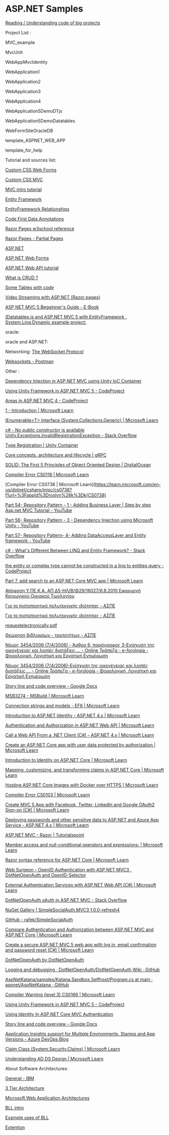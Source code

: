 # ASP.NET Samples

[Reading / Understanding code of big projects](https://stackoverflow.com/questions/2872345/how-to-understand-existing-projects)

Project List :

MVC_example

MvcUnit

WebAppMvcIdentity

WebApplication1

WebApplication2

WebApplication3

WebApplication4

WebApplication5DemoDTjs

WebApplication5DemoDatatables

WebFormSiteOracleDB

template_ASPNET_WEB_APP

template_for_help

Tutorial and sources list:

[Custom CSS Web Forms](https://learn.microsoft.com/en-us/archive/blogs/rickandy/adding-bundling-and-minification-to-web-forms)

[Custom CSS MVC](https://learn.microsoft.com/en-us/aspnet/mvc/overview/performance/bundling-and-minification)

[MVC intro tutorial](https://learn.microsoft.com/en-us/aspnet/mvc/overview/getting-started/introduction/)

[Entity Framework](https://www.tektutorialshub.com/entity-framework/ef-relationships/#:~:text=Relationships%20%26%20Navigation%20Properties%20in%20Entity%20Framework%201,between%20siblings%20is%20Many%20to%20Many%20relationships.%20)

[EntityFramework Relationships](https://learn.microsoft.com/en-us/ef/ef6/fundamentals/relationships)

[Code First Data Annotations](https://learn.microsoft.com/en-us/ef/ef6/modeling/code-first/data-annotations)

[Razor Pages w3school reference](https://www.w3schools.com/ASp/razor_intro.asp)

[Razor Pages - Partial Pages](https://www.learnrazorpages.com/razor-pages/partial-pages)

[ASP.NET](https://dotnet.microsoft.com/en-us/apps/aspnet)

[ASP.NET Web Forms](https://learn.microsoft.com/en-us/aspnet/web-forms/overview/getting-started/code-editing-in-web-forms-pages)

[ASP.NET Web API tutorial](https://www.tutorialsteacher.com/webapi)

[What is CRUD ?](https://en.wikipedia.org/wiki/Create,_read,_update_and_delete)

[Some Tables with code](https://onaircode.com/javascript-js-datatable-examples/#:~:text=18%2B%20JavaScript%20Datatable%20Design%20Code%20Examples%201%201.,Vuetify%20Responsive%20Datatable%20Code%20Snippet%20...%20%CE%A0%CE%B5%CF%81%CE%B9%CF%83%CF%83%CF%8C%CF%84%CE%B5%CF%81%CE%B1%20%CF%83%CF%84%CE%BF%CE%B9%CF%87%CE%B5%CE%AF%CE%B1)

[Video Streaming with ASP.NET (Razor pages)](https://learn.microsoft.com/en-us/aspnet/web-pages/overview/ui-layouts-and-themes/10-working-with-video)

[ASP NET MVC 5 Begginner's Guide - E-Book](https://www.c-sharpcorner.com/ebooks/Asp-Net-mvc-5-a-beginner-s-guide)

[(Datatables.js and ASP.NET MVC 5 with EntityFramework , System.Linq.Dynamic example project:](https://www.c-sharpcorner.com/article/using-datatables-grid-with-asp-net-mvc/)

oracle:
[](https://docs.oracle.com/en/database/oracle/oracle-database/21/tdddg/preface.html)
[](https://docs.oracle.com/en/database/oracle/oracle-database/21/tdpjd/using-java-with-oracle-database.html)
[](https://www.geeksforgeeks.org/introduction-java-servlets/)

oracle and ASP.NET:

[](https://docs.oracle.com/cd/E11882_01/appdev.112/e10767/using_aspnt.htm#BABBFHIG)

[](https://www.oracle.com/webfolder/technetwork/tutorials/obe/db/12c/r1/appdev/dotnet/aspnet1/BuildingASPNetApps.html#overview)

Networking:
[The WebSocket Protocol](https://www.rfc-editor.org/rfc/rfc6455#section-5.5.1)

[Websockets - Postman](https://quickstarts.postman.com/guide/websockets-node/index.html?index=..%2F..index#0)

Other :

[Dependency Injection in ASP.NET MVC using Unity IoC Container](https://www.dotnettricks.com/learn/dependencyinjection/dependency-injection-in-aspnet-mvc-4-using-unity-ioc-container)

[Using Unity Framework in ASP.NET MVC 5 - CodeProject](https://www.codeproject.com/articles/1163016/using-unity-framework-in-asp-net-mvc)

[Areas in ASP.NET MVC 4 - CodeProject](https://www.codeproject.com/articles/714356/areas-in-asp-net-mvc)

[1 - Introduction | Microsoft Learn](https://learn.microsoft.com/en-us/previous-versions/msp-n-p/dn178470(v=pandp.30))

[IEnumerable&lt;T&gt; Interface (System.Collections.Generic) | Microsoft Learn](https://learn.microsoft.com/en-us/dotnet/api/system.collections.generic.ienumerable-1?view=net-7.0)

[c# - No public constructor is available Unity.Exceptions.InvalidRegistrationException - Stack Overflow](https://stackoverflow.com/questions/65361467/no-public-constructor-is-available-unity-exceptions-invalidregistrationexception)

[Type Registration | Unity Container](http://unitycontainer.org/tutorials/registration/Type/registration.html)

[Core concepts, architecture and lifecycle | gRPC](https://grpc.io/docs/what-is-grpc/core-concepts/)

[SOLID: The First 5 Principles of Object Oriented Design | DigitalOcean](https://www.digitalocean.com/community/conceptual-articles/s-o-l-i-d-the-first-five-principles-of-object-oriented-design)

[Compiler Error CS0118 | Microsoft Learn](https://learn.microsoft.com/en-us/dotnet/csharp/misc/cs0118?f1url=%3FappId%3Droslyn%26k%3Dk(CS0118))

[Compiler Error CS0738 | Microsoft Learn](https://learn.microsoft.com/en-us/dotnet/csharp/misc/cs0738?f1url=%3FappId%3Droslyn%26k%3Dk(CS0738)

[Part 54- Repository Pattern - 1 - Adding Business Layer | Step by step Asp.net MVC Tutorial - YouTube](https://www.youtube.com/watch?v=mDL-1s5KEao)

[Part 56- Repository Pattern - 3 - Dependency Injection using Microsoft Unity - YouTube](https://www.youtube.com/watch?v=ySeLS5CIwh0)

[Part 57- Repository Pattern- 4- Adding DataAccessLayer and Entity framework - YouTube](https://www.youtube.com/watch?v=DPbnqaAwelM)

[c# - What&#39;s Different Between LINQ and Entity Framework? - Stack Overflow](https://stackoverflow.com/questions/14496058/whats-different-between-linq-and-entity-framework)

[the entity or complex type cannot be constructed in a linq to entities query - CodeProject](https://www.codeproject.com/questions/780925/the-entity-or-complex-type-cannot-be-constructed-i)

[Part 7, add search to an ASP.NET Core MVC app | Microsoft Learn](https://learn.microsoft.com/en-us/aspnet/core/tutorials/first-mvc-app/search?view=aspnetcore-7.0)

[Απόφαση Υ.ΠΕ.Κ.Α. ΑΠ Δ5-ΗΛ/Β/Φ29/16027/6.8.2010 Εφαρμογή Κοινωνικού Οικιακού Τιμολογίου](https://www.taxheaven.gr/circulars/11409/apofash-y-pe-k-a-ap-d5-hl-b-f29-16027-6-8-2010)

[Για το πιστοποιητικό πολυτεκνικής ιδιότητας - ΑΣΠΕ](https://aspe.gr/25-%CF%83%CF%85%CF%87%CE%BD%CE%AD%CF%82-%CE%B5%CF%81%CF%89%CF%84%CE%AE%CF%83%CE%B5%CE%B9%CF%82/451-%CE%B3%CE%B9%CE%B1-%CF%84%CE%BF-%CF%80%CE%B9%CF%83%CF%84%CE%BF%CF%80%CE%BF%CE%B9%CE%B7%CF%84%CE%B9%CE%BA%CF%8C-%CF%80%CE%BF%CE%BB%CF%85%CF%84%CE%B5%CE%BA%CE%BD%CE%B9%CE%BA%CE%AE%CF%82-%CE%B9%CE%B4%CE%B9%CF%8C%CF%84%CE%B7%CF%84%CE%B1%CF%82#:~:text=%CE%A4%CE%BF%20%CF%80%CE%B9%CF%83%CF%84%CE%BF%CF%80%CE%BF%CE%B9%CE%B7%CF%84%CE%B9%CE%BA%CF%8C%20%CF%80%CE%BF%CE%BB%CF%85%CF%84%CE%B5%CE%BA%CE%BD%CE%B9%CE%BA%CE%AE%CF%82%20%CE%B9%CE%B4%CE%B9%CF%8C%CF%84%CE%B7%CF%84%CE%B1%CF%82%20%28%CE%A0%CE%A0%CE%99%29%20%CE%B5%CE%BA%CE%B4%CE%AF%CE%B4%CE%B5%CF%84%CE%B1%CE%B9%20%CE%B1%CF%80%CF%8C%20%CF%84%CE%B7%CE%BD,6%20%28%CE%AD%CE%BE%CE%B9%29%20%CE%BC%CE%B7%CE%BD%CF%8E%CE%BD%20%CE%B1%CF%80%CF%8C%20%CF%84%CE%B7%CE%BD%20%CE%B7%CE%BC%CE%B5%CF%81%CE%BF%CE%BC%CE%B7%CE%BD%CE%AF%CE%B1%20%CF%80%CE%BF%CF%85%20%CE%B5%CE%BA%CE%B4%CF%8C%CE%B8%CE%B7%CE%BA%CE%B5.)

[Για το πιστοποιητικό πολυτεκνικής ιδιότητας - ΑΣΠΕ](https://aspe.gr/25-%CF%83%CF%85%CF%87%CE%BD%CE%AD%CF%82-%CE%B5%CF%81%CF%89%CF%84%CE%AE%CF%83%CE%B5%CE%B9%CF%82/451-%CE%B3%CE%B9%CE%B1-%CF%84%CE%BF-%CF%80%CE%B9%CF%83%CF%84%CE%BF%CF%80%CE%BF%CE%B9%CE%B7%CF%84%CE%B9%CE%BA%CF%8C-%CF%80%CE%BF%CE%BB%CF%85%CF%84%CE%B5%CE%BA%CE%BD%CE%B9%CE%BA%CE%AE%CF%82-%CE%B9%CE%B4%CE%B9%CF%8C%CF%84%CE%B7%CF%84%CE%B1%CF%82)

[requestelectronically.pdf](https://www.aspe.gr/images/stories/Ypodeigmata/requestelectronically.pdf)

[Θεώρηση βιβλιαρίων - ταυτοτήτων - ΑΣΠΕ](https://www.aspe.gr/information/53-%CE%B2%CE%B9%CE%B2%CE%BB%CE%B9%CE%AC%CF%81%CE%B9%CE%B1-%CF%84%CE%B1%CF%85%CF%84%CF%8C%CF%84%CE%B7%CF%84%CE%B5%CF%82/72-%CE%B8%CE%B5%CF%8E%CF%81%CE%B7%CF%83%CE%B7-%CE%B2%CE%B9%CE%B2%CE%BB%CE%B9%CE%B1%CF%81%CE%AF%CF%89%CE%BD-%CF%84%CE%B1%CF%85%CF%84%CE%BF%CF%84%CE%AE%CF%84%CF%89%CE%BD)

[Νόμος 3454/2006 (7/4/2006) - Άρθρο 6, παράγραφος 3-Ενίσχυση της οικογένειας και λοιπές διατάξεις.... - Online Τράπεζα - e-forologia - Φορολογική, Λογιστική και Εργατική Ενημέρωση](https://www.e-forologia.gr/lawbank/document.aspx?digest=C5BF394B9935C236.2359BD0200&version=2006/04/07#:~:text=%CE%9F%CE%B9%20%CE%B3%CE%BF%CE%BD%CE%B5%CE%AF%CF%82%20%CF%80%CE%BF%CF%85%20%CE%B1%CF%80%CE%AD%CE%BA%CF%84%CE%B7%CF%83%CE%B1%CE%BD%20%CF%84%CE%B7%CE%BD%20%CF%80%CE%BF%CE%BB%CF%85%CF%84%CE%B5%CE%BA%CE%BD%CE%B9%CE%BA%CE%AE%20%CE%B9%CE%B4%CE%B9%CF%8C%CF%84%CE%B7%CF%84%CE%B1%20%CE%B2%CE%AC%CF%83%CE%B5%CE%B9,%CE%B7%20%CF%80%CE%BF%CE%BB%CF%85%CF%84%CE%B5%CE%BA%CE%BD%CE%B9%CE%BA%CE%AE%20%CE%B9%CE%B4%CE%B9%CF%8C%CF%84%CE%B7%CF%84%CE%B1%20%CE%AD%CF%83%CF%84%CF%89%20%CE%BA%CE%B1%CE%B9%20%CF%84%CE%BF%CF%85%20%CE%B5%CE%BD%CF%8C%CF%82%20%CE%B3%CE%BF%CE%BD%CE%AD%CE%B1.)

[Νόμος 3454/2006 (7/4/2006)-Ενίσχυση της οικογένειας και λοιπές διατάξεις.... - Online Τράπεζα - e-forologia - Φορολογική, Λογιστική και Εργατική Ενημέρωση](https://www.e-forologia.gr/lawbank/document.aspx?digest=C5BF394B9935C236.1D031AEA53&version=2006/04/07)

[Story line and code overview - Google Docs](https://docs.google.com/document/d/1s6K2Px39Va1VBeLPQnoe4olK8AqOuXPKRzaVtVToOPU/edit?pli=1)

[MSB3274 - MSBuild | Microsoft Learn](https://learn.microsoft.com/en-us/visualstudio/msbuild/errors/msb3274?view=vs-2022&f1url=%3FappId%3DDev16IDEF1%26l%3DEN-US%26k%3Dk(MSBuild.ResolveAssemblyReference.PrimaryReferenceOutsideOfFrameworkUsingAttribute)%3Bk(TargetFrameworkMoniker-.NETFramework%2CVersion%253Dv4.6.1)%26rd%3Dtrue)

[Connection strings and models - EF6 | Microsoft Learn](https://learn.microsoft.com/en-us/ef/ef6/fundamentals/configuring/connection-strings?redirectedfrom=MSDN)

[Introduction to ASP.NET Identity - ASP.NET 4.x | Microsoft Learn](https://learn.microsoft.com/en-us/aspnet/identity/overview/getting-started/introduction-to-aspnet-identity)

[Authentication and Authorization in ASP.NET Web API | Microsoft Learn](https://learn.microsoft.com/en-us/aspnet/web-api/overview/security/authentication-and-authorization-in-aspnet-web-api)

[Call a Web API From a .NET Client (C#) - ASP.NET 4.x | Microsoft Learn](https://learn.microsoft.com/en-us/aspnet/web-api/overview/advanced/calling-a-web-api-from-a-net-client)

[Create an ASP.NET Core app with user data protected by authorization | Microsoft Learn](https://learn.microsoft.com/en-us/aspnet/core/security/authorization/secure-data?view=aspnetcore-7.0)

[Introduction to Identity on ASP.NET Core | Microsoft Learn](https://learn.microsoft.com/en-us/aspnet/core/security/authentication/identity?view=aspnetcore-7.0&tabs=visual-studio)

[Mapping, customizing, and transforming claims in ASP.NET Core | Microsoft Learn](https://learn.microsoft.com/en-us/aspnet/core/security/authentication/claims?view=aspnetcore-7.0)

[Hosting ASP.NET Core Images with Docker over HTTPS | Microsoft Learn](https://learn.microsoft.com/en-us/aspnet/core/security/docker-https?view=aspnetcore-7.0)

[Compiler Error CS0103 | Microsoft Learn](https://learn.microsoft.com/en-us/dotnet/csharp/language-reference/compiler-messages/cs0103)

[Create MVC 5 App with Facebook, Twitter, LinkedIn and Google OAuth2 Sign-on (C#) | Microsoft Learn](https://learn.microsoft.com/en-us/aspnet/mvc/overview/security/create-an-aspnet-mvc-5-app-with-facebook-and-google-oauth2-and-openid-sign-on)

[Deploying passwords and other sensitive data to ASP.NET and Azure App Service - ASP.NET 4.x | Microsoft Learn](https://learn.microsoft.com/en-us/aspnet/identity/overview/features-api/best-practices-for-deploying-passwords-and-other-sensitive-data-to-aspnet-and-azure)

[ASP.NET MVC - Razor | Tutorialspoint](https://www.tutorialspoint.com/asp.net_mvc/asp.net_mvc_razor.htm)

[Member access and null-conditional operators and expressions: | Microsoft Learn](https://learn.microsoft.com/en-us/dotnet/csharp/language-reference/operators/member-access-operators#null-conditional-operators--and-)

[Razor syntax reference for ASP.NET Core | Microsoft Learn](https://learn.microsoft.com/en-us/aspnet/core/mvc/views/razor?view=aspnetcore-7.0)

[Web Surgeon - OpenID Authentication with ASP.NET MVC3 , DotNetOpenAuth and OpenID-Selector](https://weblogs.asp.net/haithamkhedre/openid-authentication-with-asp-net-mvc3-dotnetopenauth-and-openid-selector)

[External Authentication Services with ASP.NET Web API (C#) | Microsoft Learn](https://learn.microsoft.com/en-us/aspnet/web-api/overview/security/external-authentication-services)

[DotNetOpenAuth oAuth in ASP.NET MVC - Stack Overflow](https://stackoverflow.com/questions/2909237/dotnetopenauth-oauth-in-asp-net-mvc)

[NuGet Gallery | SimpleSocialAuth.MVC3 1.0.0-refresh4](https://www.nuget.org/packages/SimpleSocialAuth.MVC3/)

[GitHub - rafek/SimpleSocialAuth](https://github.com/rafek/SimpleSocialAuth)

[Compare Authentication and Authorization between ASP.NET MVC and ASP.NET Core | Microsoft Learn](https://learn.microsoft.com/en-us/dotnet/architecture/porting-existing-aspnet-apps/authentication-differences)

[Create a secure ASP.NET MVC 5 web app with log in, email confirmation and password reset (C#) | Microsoft Learn](https://learn.microsoft.com/en-us/aspnet/mvc/overview/security/create-an-aspnet-mvc-5-web-app-with-email-confirmation-and-password-reset)

[DotNetOpenAuth by DotNetOpenAuth](http://dotnetopenauth.net/)

[Logging and debugging · DotNetOpenAuth/DotNetOpenAuth Wiki · GitHub](https://github.com/DotNetOpenAuth/DotNetOpenAuth/wiki/Logging-and-debugging)

[AspNetKatana/samples/Katana.Sandbox.Selfhost/Program.cs at main · aspnet/AspNetKatana · GitHub](https://github.com/aspnet/AspNetKatana/blob/main/samples/Katana.Sandbox.Selfhost/Program.cs)

[Compiler Warning (level 3) CS0168 | Microsoft Learn](https://learn.microsoft.com/en-us/dotnet/csharp/misc/cs0168?f1url=%3FappId%3Droslyn%26k%3Dk(CS0168))

[Using Unity Framework in ASP.NET MVC 5 - CodeProject](https://www.codeproject.com/articles/751897/asp-net-identity-with-webforms)

[Using Identity In ASP.NET Core MVC Authentication](https://www.c-sharpcorner.com/article/using-identity-in-asp-net-core-mvc-authentication/)

[Story line and code overview - Google Docs](https://docs.google.com/document/d/1s6K2Px39Va1VBeLPQnoe4olK8AqOuXPKRzaVtVToOPU/edit?pli=1)

[Application Insights support for Multiple Environments, Stamps and App Versions - Azure DevOps Blog](https://devblogs.microsoft.com/devops/application-insights-support-for-multiple-environments-stamps-and-app-versions/)

[Claim Class (System.Security.Claims) | Microsoft Learn](https://learn.microsoft.com/en-us/dotnet/api/system.security.claims.claim?view=net-7.0)

[Understanding AD DS Design | Microsoft Learn](https://learn.microsoft.com/en-us/windows-server/identity/ad-ds/plan/understanding-ad-ds-design)

About Software Architectures:

[General - IBM](https://www.ibm.com/cloud/blog/four-architecture-choices-for-application-development)

[3 Tier Architecture](https://www.codeproject.com/articles/36847/three-layer-architecture-in-c-net-2)

[Microsoft Web Application Architectures](https://learn.microsoft.com/en-us/dotnet/architecture/modern-web-apps-azure/common-web-application-architectures)

[BLL intro](https://www.geeksforgeeks.org/business-logic-layer/)

[Example uses of BLL](https://www.integrify.com/what-is-business-logic/)

[Extention](https://blogs.mulesoft.com/dev-guides/how-to-tutorials/modeling-your-business-logic-bpm-rules-and-cep-part-1/)


